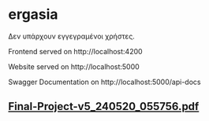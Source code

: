 # ergasia

Δεν υπάρχουν εγγεγραμένοι χρήστες.

Frontend served on http://localhost:4200

Website served on http://localhost:5000

Swagger Documentation on http://localhost:5000/api-docs

## [Final-Project-v5_240520_055756.pdf](https://github.com/apostolouagg/ergasia/files/15375770/Final-Project-v5_240520_055756.pdf)
